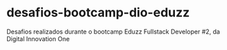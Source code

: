 # desafios-bootcamp-dio-eduzz
Desafios realizados durante o bootcamp Eduzz Fullstack Developer #2, da Digital Innovation One

